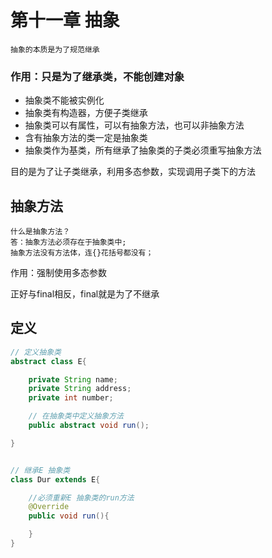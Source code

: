 # 第十一章 抽象


    抽象的本质是为了规范继承
    
### 作用：只是为了继承类，不能创建对象

* 抽象类不能被实例化
* 抽象类有构造器，方便子类继承
* 抽象类可以有属性，可以有抽象方法，也可以非抽象方法
* 含有抽象方法的类一定是抽象类
* 抽象类作为基类，所有继承了抽象类的子类必须重写抽象方法

目的是为了让子类继承，利用多态参数，实现调用子类下的方法



## 抽象方法

    什么是抽象方法？
    答：抽象方法必须存在于抽象类中;
    抽象方法没有方法体，连{}花括号都没有；
    
   作用：强制使用多态参数
   
   正好与final相反，final就是为了不继承
   
   
   
## 定义

```java
// 定义抽象类
abstract class E{

    private String name;
    private String address;
    private int number;

    // 在抽象类中定义抽象方法
    public abstract void run();

}


// 继承E 抽象类
class Dur extends E{

    //必须重新E 抽象类的run方法
    @Override
    public void run(){

    }
}
```
   
   
   
   